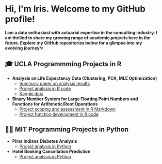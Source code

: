 <h1>Hi, I'm Iris. Welcome to my GitHub profile! </h1>
  
<b>I am a data enthusiast with actuarial expertise in the consulting industry. I am thrilled to share my growing range of academic projects here in the future. Explore my GitHub repositories below for a glimpse into my evolving journey✨</b>

<h2>🎓 UCLA Programmming Projects in R</h2>

- <b>Analysis on Life Expectancy Data (Clustering, PCA, MLE Optimization)</b>
  - [Summary paper on analysis results](https://github.com/IrisZongzhenLee/LifeExpectancyProject/blob/main/Life%20Expectancy%20Project.pdf)
  - [Project analysis in R code](https://github.com/IrisZongzhenLee/LifeExpectancyProject/blob/main/LifeExpectancy.R)
  - [Kaggle data](https://www.kaggle.com/datasets/kumarajarshi/life-expectancy-who)
- <b>Binary Number System for Large Floating Point Numbers and Functions for Arithmetic/Root Operations</b>
  - [Project scoping and assessment in R Markdown](https://github.com/joshmadakor1/4chan-Image-Analysis-Middleware-C964)
  - [Project function development in R code](https://github.com/joshmadakor1/4chan-Image-Analysis-Middleware-C964)
<h2>👨‍💻 MIT Programming Projects in Python</h2>

- <b>Pima Indians Diabetes Analysis</b>
  - [Project analysis in Python](https://github.com/joshmadakor1/Algorithms-Practice)
- <b>Hotel Booking Cancellation Prediction</b>
  - [Project analysis in Python](https://github.com/joshmadakor1/4chan-Image-Analysis-Middleware-C964)
